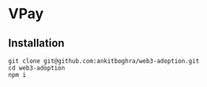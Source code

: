 # VPay

## Installation

```
git clone git@github.com:ankitboghra/web3-adoption.git
cd web3-adoption
npm i
```

